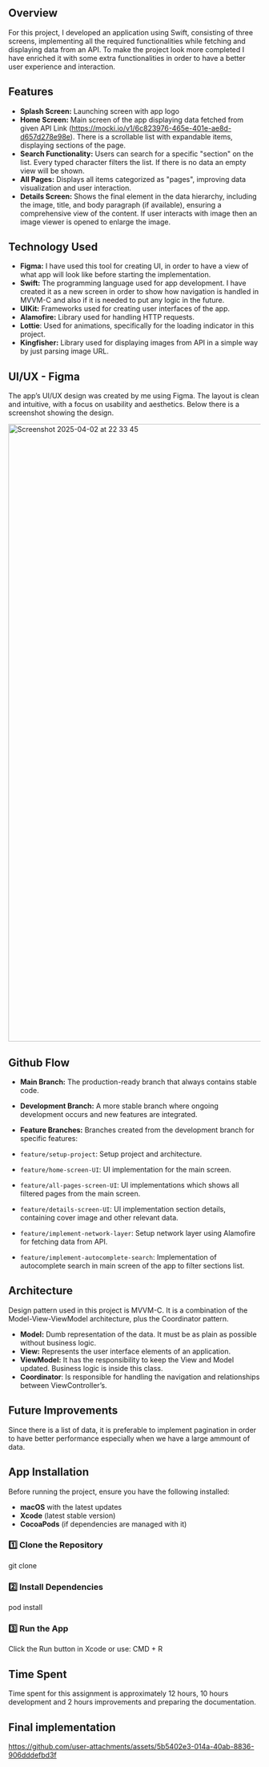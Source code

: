 ## Overview

For this project, I developed an application using Swift, consisting of three screens, implementing all the required functionalities while fetching and displaying data from an API. To make the project look more completed I have enriched it with some extra functionalities in order to have a better user experience and interaction.


## Features

- **Splash Screen:** Launching screen with app logo
- **Home Screen:** Main screen of the app displaying data fetched from given API Link (https://mocki.io/v1/6c823976-465e-401e-ae8d-d657d278e98e).
There is a scrollable list with expandable items, displaying sections of the page.
- **Search Functionality:** Users can search for a specific "section" on the list. Every typed character filters the list. If there is no data an empty view will be shown. 
- **All Pages:** Displays all items categorized as "pages", improving data visualization and user interaction.
- **Details Screen:** Shows the final element in the data hierarchy, including the image, title, and body paragraph (if available), ensuring a comprehensive view of the content. If user interacts with image then an image viewer is opened to enlarge the image.


## Technology Used

- **Figma:** I have used this tool for creating UI, in order to have a view of what app will look like before starting the implementation.
- **Swift:** The programming language used for app development. I have created it as a new screen in order to show how navigation is handled in MVVM-C and also if it is needed to put any logic in the future.
- **UIKit:** Frameworks used for creating user interfaces of the app.
- **Alamofire:** Library used for handling HTTP requests.
- **Lottie**: Used for animations, specifically for the loading indicator in this project.
- **Kingfisher:** Library used for displaying images from API in a simple way by just parsing image URL.

## UI/UX - Figma

The app’s UI/UX design was created by me using Figma. The layout is clean and intuitive, with a focus on usability and aesthetics. Below there is a screenshot showing the design.

<img width="1233" alt="Screenshot 2025-04-02 at 22 33 45" src="https://github.com/user-attachments/assets/00584364-1626-4be0-897b-61657c3f6ef0" />

## Github Flow

- **Main Branch:** The production-ready branch that always contains stable code.
- **Development Branch:** A more stable branch where ongoing development occurs and new features are integrated.
- **Feature Branches:** Branches created from the development branch for specific features:

- `feature/setup-project`: Setup project and architecture.
- `feature/home-screen-UI`: UI implementation for the main screen.
- `feature/all-pages-screen-UI`: UI implementations which shows all filtered pages from the main screen.
- `feature/details-screen-UI`: UI implementation section details, containing cover image and other relevant data.
- `feature/implement-network-layer`: Setup network layer using Alamofire for fetching data from API.
- `feature/implement-autocomplete-search`: Implementation of autocomplete search in main screen of the app to filter sections list.

## Architecture

Design pattern used in this project is MVVM-C. It is a combination of the Model-View-ViewModel architecture, plus the Coordinator pattern.

- **Model:** Dumb representation of the data. It must be as plain as possible without business logic.
- **View:** Represents the user interface elements of an application.
- **ViewModel:** It has the responsibility to keep the View and Model updated. Business logic is inside this class.
- **Coordinator**: Is responsible for handling the navigation and relationships between ViewController’s.


## Future Improvements

Since there is a list of data, it is preferable to implement pagination in order to have better performance especially when we have a large ammount of data.

## App Installation

Before running the project, ensure you have the following installed:  
- **macOS** with the latest updates  
- **Xcode** (latest stable version)  
- **CocoaPods** (if dependencies are managed with it)  

### 1️⃣ Clone the Repository  

git clone <repository-url>

### 2️⃣ Install Dependencies

pod install

### 3️⃣ Run the App

Click the Run button in Xcode or use: CMD + R

## Time Spent

Time spent for this assignment is approximately 12 hours, 10 hours development and 2 hours improvements and preparing the documentation.

## Final implementation

https://github.com/user-attachments/assets/5b5402e3-014a-40ab-8836-906dddefbd3f




